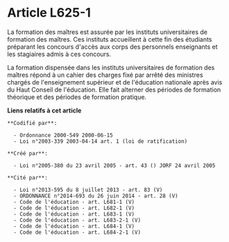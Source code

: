 # Article L625-1

La formation des maîtres est assurée par les instituts universitaires de formation des maîtres. Ces instituts accueillent à
cette fin des étudiants préparant les concours d'accès aux corps des personnels enseignants et les stagiaires admis à ces
concours.

La formation dispensée dans les instituts universitaires de formation des maîtres répond à un cahier des charges fixé par
arrêté des ministres chargés de l'enseignement supérieur et de l'éducation nationale après avis du Haut Conseil de
l'éducation. Elle fait alterner des périodes de formation théorique et des périodes de formation pratique.

**Liens relatifs à cet article**

	**Codifié par**:

	  - Ordonnance 2000-549 2000-06-15
	  - Loi n°2003-339 2003-04-14 art. 1 (loi de ratification)

	**Créé par**:

	  - Loi n°2005-380 du 23 avril 2005 - art. 43 () JORF 24 avril 2005

	**Cité par**:

	  - Loi n°2013-595 du 8 juillet 2013 - art. 83 (V)
	  - ORDONNANCE n°2014-693 du 26 juin 2014 - art. 28 (V)
	  - Code de l'éducation - art. L681-1 (V)
	  - Code de l'éducation - art. L682-1 (V)
	  - Code de l'éducation - art. L683-1 (V)
	  - Code de l'éducation - art. L683-2-1 (V)
	  - Code de l'éducation - art. L684-1 (V)
	  - Code de l'éducation - art. L684-2-1 (V)
